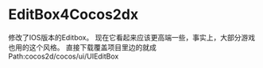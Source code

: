 # EditBox4Cocos2dx
修改了IOS版本的Editbox。
现在它看起来应该更高端一些，事实上，大部分游戏也用的这个风格。
直接下载覆盖项目里边的就成 Path:cocos2d/cocos/ui/UIEditBox

